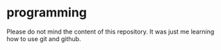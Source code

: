 # programming
Please do not mind the content of this repository.
It was just me learning how to use git and github.
